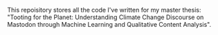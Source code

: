 This repoisitory stores all the code I've written for my master thesis: "Tooting for the Planet: Understanding Climate Change Discourse on Mastodon through
Machine Learning and Qualitative Content Analysis".
